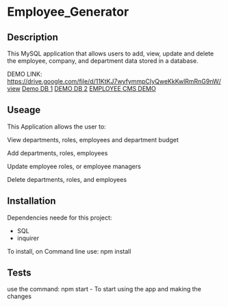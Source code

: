 # Employee_Generator

## Description

This MySQL application that allows users to add, view, update and delete the employee, company, and department data stored in a database.

DEMO LINK: https://drive.google.com/file/d/11KtKJ7wyfymmpCIyQweKkKwlRmRnG9nW/view
[Demo DB 1](./assets/demo1.PNG)
[DEMO DB 2](./assets/demo2.PNG)
[EMPLOYEE CMS DEMO](./assets/employee_cms.gif)

## Useage

This Application allows the user to:

View departments, roles, employees and department budget

Add departments, roles, employees

Update employee roles, or employee managers

Delete departments, roles, and employees

## Installation

Dependencies neede for this project:

- SQL
- inquirer

To install, on Command line use: npm install

## Tests

use the command: npm start - To start using the app and making the changes



